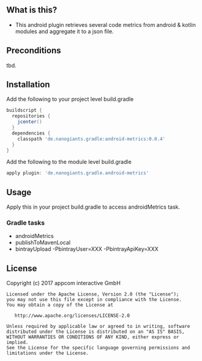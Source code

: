 ## What is this?

* This android plugin retrieves several code metrics from android & kotlin modules and aggregate it to a json file.

## Preconditions

tbd.

## Installation

Add the following to your project level build.gradle

```groovy
buildscript {
  repositories {
    jcenter()
  }
  dependencies {
    classpath 'de.nanogiants.gradle:android-metrics:0.0.4'
  }
}
```

Add the following to the module level build.gradle

```groovy
apply plugin: 'de.nanogiants.gradle.android-metrics'
```

## Usage

Apply this in your project build.gradle to access androidMetrics task.

### Gradle tasks
- androidMetrics
- publishToMavenLocal
- bintrayUpload -PbintrayUser=XXX -PbintrayApiKey=XXX

## License

Copyright (c) 2017 appcom interactive GmbH

    Licensed under the Apache License, Version 2.0 (the "License");
    you may not use this file except in compliance with the License.
    You may obtain a copy of the License at

       http://www.apache.org/licenses/LICENSE-2.0

    Unless required by applicable law or agreed to in writing, software
    distributed under the License is distributed on an "AS IS" BASIS,
    WITHOUT WARRANTIES OR CONDITIONS OF ANY KIND, either express or implied.
    See the License for the specific language governing permissions and
    limitations under the License.
